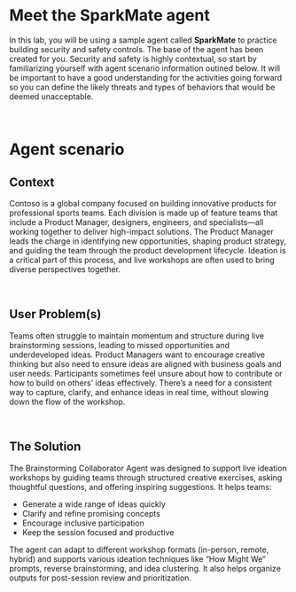 # Meet the SparkMate agent

In this lab, you will be using a sample agent called **SparkMate** to practice building security and safety controls. The base of the agent has been created for you. Security and safety is highly contextual, so start by familiarizing yourself with agent scenario information outined below. It will be important to have a good understanding for the activities going forward so you can define the likely threats and types of behaviors that would be deemed unacceptable. 

<br>

# Agent scenario

## Context
Contoso is a global company focused on building innovative products for professional sports teams. Each division is made up of feature teams that include a Product Manager, designers, engineers, and specialists—all working together to deliver high-impact solutions.
The Product Manager leads the charge in identifying new opportunities, shaping product strategy, and guiding the team through the product development lifecycle. Ideation is a critical part of this process, and live workshops are often used to bring diverse perspectives together.

<br>

## User Problem(s)

Teams often struggle to maintain momentum and structure during live brainstorming sessions, leading to missed opportunities and underdeveloped ideas.
Product Managers want to encourage creative thinking but also need to ensure ideas are aligned with business goals and user needs.
Participants sometimes feel unsure about how to contribute or how to build on others’ ideas effectively.
There’s a need for a consistent way to capture, clarify, and enhance ideas in real time, without slowing down the flow of the workshop.

<br>

## The Solution
The Brainstorming Collaborator Agent was designed to support live ideation workshops by guiding teams through structured creative exercises, asking thoughtful questions, and offering inspiring suggestions. It helps teams:

- Generate a wide range of ideas quickly
- Clarify and refine promising concepts
- Encourage inclusive participation
- Keep the session focused and productive

The agent can adapt to different workshop formats (in-person, remote, hybrid) and supports various ideation techniques like “How Might We” prompts, reverse brainstorming, and idea clustering. It also helps organize outputs for post-session review and prioritization.

